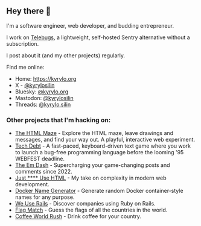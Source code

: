 ## Hey there 👋

I'm a software engineer, web developer, and budding entrepreneur.

I work on [Telebugs](https://telebugs.com), a lightweight, self-hosted Sentry alternative without a subscription.

I post about it (and my other projects) regularly.

Find me online:

- Home: https://kyrylo.org
- X - [@kyrylosilin](https://x.com/kyrylosilin)
- Bluesky: [@kyrylo.org](https://bsky.app/profile/kyrylo.org)
- Mastodon: [@kyrylosilin](https://mastodon.social/@kyrylosilin)
- Threads: [@kyrylo.silin](https://www.threads.com/@kyrylo.silin)</li>

### Other projects that I'm hacking on:

- [The HTML Maze](https://htmlmaze.com) - Explore the HTML maze, leave drawings and messages, and find your way out. A playful, interactive web experiment.
- [Tech Debt](https://techdebtgame.com) - A fast-paced, keyboard-driven text game where you work to launch a bug-free programming language before the looming '95 WEBFEST deadline.
- [The Em Dash](https://the-em-dash.com) - Supercharging your game-changing posts and comments since 2022.
- [Just **** Use HTML](https://justfuckingusehtml.com) - My take on complexity in modern web development.
- [Docker Name Generator](https://dockernamegenerator.com) - Generate random Docker container-style names for any purpose.
- [We Use Rails](https://weuserails.com) - Discover companies using Ruby on Rails.
- [Flag Match](https://flagmatch.com) - Guess the flags of all the countries in the world.
- [Coffee World Rush](https://coffeeworldrush.com) - Drink coffee for your country.
